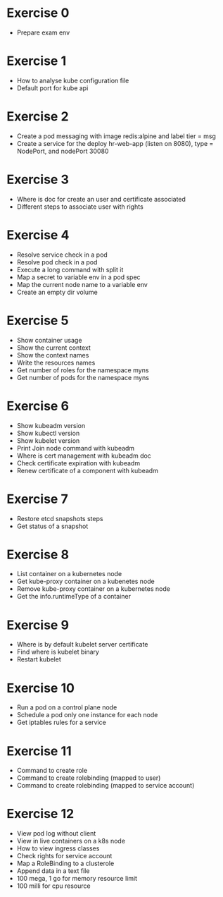 # Exercise 0
 - Prepare exam env
 
# Exercise 1

 - How to analyse kube configuration file
 - Default port for kube api

# Exercise 2

 - Create a pod messaging with image redis:alpine and label tier = msg
 - Create a service for the deploy hr-web-app (listen on 8080), type = NodePort, and nodePort 30080

# Exercise 3

 - Where is doc for create an user and certificate associated
 - Different steps to associate user with rights

# Exercise 4

 - Resolve service check in a pod
 - Resolve pod check in a pod
 - Execute a long command with split it
 - Map a secret to variable env in a pod spec
 - Map the current node name to a variable env
 - Create an empty dir volume
  
# Exercise 5

 - Show container usage
 - Show the current context 
 - Show the context names
 - Write the resources names
 - Get number of roles for the namespace myns
 - Get number of pods for the namespace myns

# Exercise 6

 - Show kubeadm version
 - Show kubectl version
 - Show kubelet version
 - Print Join node command with kubeadm
 - Where is cert management with kubeadm doc
 - Check certificate expiration with kubeadm
 - Renew certificate of a component with kubeadm

# Exercise 7

 - Restore etcd snapshots steps
 - Get status of a snapshot

# Exercise 8

 - List container on a kubernetes node
 - Get kube-proxy container on a kubenetes node
 - Remove kube-proxy container on a kubernetes node
 - Get the info.runtimeType of a container

# Exercise 9

 - Where is by default kubelet server certificate
 - Find where is kubelet binary
 - Restart kubelet

# Exercise 10

 - Run a pod on a control plane node
 - Schedule a pod only one instance for each node
 - Get iptables rules for a service

# Exercise 11

 - Command to create role
 - Command to create rolebinding (mapped to user)
 - Command to create rolebinding (mapped to service account)

# Exercise 12

 - View pod log without client
 - View in live containers on a k8s node
 - How to view ingress classes
 - Check rights for service account
 - Map a RoleBinding to a clusterole
 - Append data in a text file
 - 100 mega, 1 go for memory resource limit
 - 100 milli for cpu resource